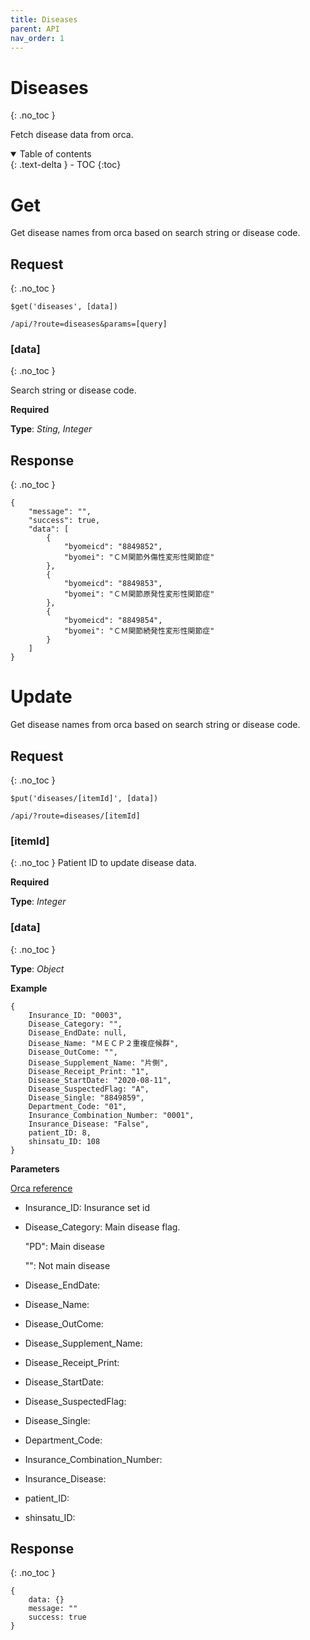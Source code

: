 ```yaml
---
title: Diseases
parent: API
nav_order: 1
---
```


# Diseases
{: .no_toc }

Fetch disease data from orca.

<details open markdown="block">
  <summary>
    Table of contents
  </summary>
  {: .text-delta }
- TOC
{:toc}
</details>

# Get

Get disease names from orca based on search string or disease code.

## Request
{: .no_toc }

```
$get('diseases', [data])

/api/?route=diseases&params=[query]
```
### [data]
{: .no_toc }

Search string or disease code.

**Required**

**Type**: *Sting, Integer*

## Response
{: .no_toc }

```
{
    "message": "",
    "success": true,
    "data": [
        {
            "byomeicd": "8849852",
            "byomei": "ＣＭ関節外傷性変形性関節症"
        },
        {
            "byomeicd": "8849853",
            "byomei": "ＣＭ関節原発性変形性関節症"
        },
        {
            "byomeicd": "8849854",
            "byomei": "ＣＭ関節続発性変形性関節症"
        }
    ]
}
```

# Update

Get disease names from orca based on search string or disease code.

## Request
{: .no_toc }
```
$put('diseases/[itemId]', [data])

/api/?route=diseases/[itemId]
```
### [itemId]
{: .no_toc }
Patient ID to update disease data.

**Required**

**Type**: *Integer*

### [data]
{: .no_toc }

**Type**: *Object*

**Example**
```
{
    Insurance_ID: "0003",
    Disease_Category: "",
    Disease_EndDate: null,
    Disease_Name: "ＭＥＣＰ２重複症候群",
    Disease_OutCome: "",
    Disease_Supplement_Name: "片側",
    Disease_Receipt_Print: "1",
    Disease_StartDate: "2020-08-11",
    Disease_SuspectedFlag: "A",
    Disease_Single: "8849859",
    Department_Code: "01",
    Insurance_Combination_Number: "0001",
    Insurance_Disease: "False",
    patient_ID: 8,
    shinsatu_ID: 108
}
```

**Parameters**

[Orca reference](https://www.orca.med.or.jp/receipt/tec/api/diseasemod2.html)

- Insurance_ID: Insurance set id
- Disease_Category: Main disease flag. 

    "PD": Main disease

    "": Not main disease
- Disease_EndDate: 
- Disease_Name: 
- Disease_OutCome: 
- Disease_Supplement_Name: 
- Disease_Receipt_Print: 
- Disease_StartDate: 
- Disease_SuspectedFlag: 
- Disease_Single: 
- Department_Code: 
- Insurance_Combination_Number: 
- Insurance_Disease: 
- patient_ID: 
- shinsatu_ID: 



## Response
{: .no_toc }

```
{
    data: {}
    message: ""
    success: true
}
```